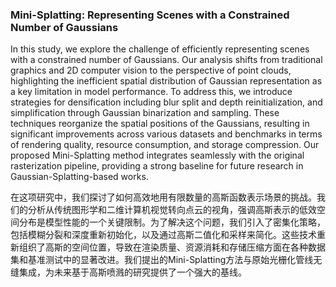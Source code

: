 ### Mini-Splatting: Representing Scenes with a Constrained Number of Gaussians

In this study, we explore the challenge of efficiently representing scenes with a constrained number of Gaussians. Our analysis shifts from traditional graphics and 2D computer vision to the perspective of point clouds, highlighting the inefficient spatial distribution of Gaussian representation as a key limitation in model performance. To address this, we introduce strategies for densification including blur split and depth reinitialization, and simplification through Gaussian binarization and sampling. These techniques reorganize the spatial positions of the Gaussians, resulting in significant improvements across various datasets and benchmarks in terms of rendering quality, resource consumption, and storage compression. Our proposed Mini-Splatting method integrates seamlessly with the original rasterization pipeline, providing a strong baseline for future research in Gaussian-Splatting-based works.

在这项研究中，我们探讨了如何高效地用有限数量的高斯函数表示场景的挑战。我们的分析从传统图形学和二维计算机视觉转向点云的视角，强调高斯表示的低效空间分布是模型性能的一个关键限制。为了解决这个问题，我们引入了密集化策略，包括模糊分裂和深度重新初始化，以及通过高斯二值化和采样来简化。这些技术重新组织了高斯的空间位置，导致在渲染质量、资源消耗和存储压缩方面在各种数据集和基准测试中的显著改进。我们提出的Mini-Splatting方法与原始光栅化管线无缝集成，为未来基于高斯喷溅的研究提供了一个强大的基线。
